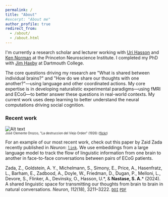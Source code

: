 ```yaml
---
permalink: /
title: "About"
#excerpt: "About me"
author_profile: true
redirect_from: 
  - /about/
  - /about.html
---
```


I'm currently a research scholar and lecturer working with [Uri Hasson](https://www.hassonlab.com/) and [Ken Norman](https://compmem.princeton.edu/) at the Princeton Neuroscience Institute. I completed my PhD with [Jim Haxby](http://haxbylab.dartmouth.edu/) at Dartmouth College.

The core questions driving my research are "What is shared between individual brains?" and "How do we share our thoughts with one another?"—using language and other coordinated actions. My core expertise is in developing naturalistic experimental paradigms—using fMRI and ECoG—to better answer these questions in real-world contexts. My current work uses deep learning to better understand the neural computations driving social cognition.

### Recent work

![Alt text]("https://live.staticflickr.com/1566/24481316546_3ae93a3436_3k.jpg"?raw=true&s=100 "The Desctruction of the Old Order")  
<sub><sup>José Clemente Orozco, "La destruccion del Viejo Orden" (1926) ([flickr](https://flic.kr/p/Dik9uA))</sup></sub>

For an example of our most recent work, check out this paper by Zaid Zada recently published in *Neuron*: [`link`](https://doi.org/10.1016/j.neuron.2024.06.025).  We use embeddings from a large language model to track the flow of linguistic information from one brain to another in face-to-face conversations between pairs of ECoG patients.

Zada, Z., Goldstein, A. Y., Michelmann, S., Simony, E., Price, A., Hasenfratz, L., Barham, E., Zadbood, A., Doyle, W., Friedman, D., Dugan, P., Melloni, L., Devore, S., Flinker, A., Devinsky, O., Hasson, U.\*, & **Nastase, S. A.**\* (2024). A shared linguistic space for transmitting our thoughts from brain to brain in natural conversations. *Neuron*, *112*(18), 3211–3222. [`DOI`](https://doi.org/10.1016/j.neuron.2024.06.025) [`PDF`](https://snastase.github.io/files/Zada_Neuron_2024.pdf)
